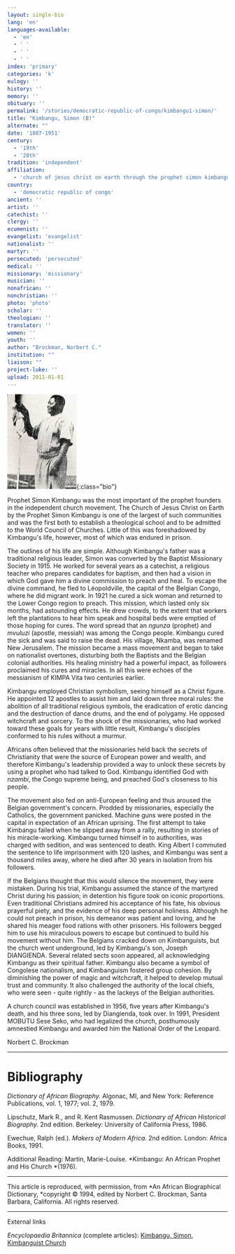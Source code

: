 ```yaml
---
layout: single-bio
lang: 'en'
languages-available:
  - 'en'
  - ' '
  - ' '
  - ' '
index: 'primary'
categories: 'k'
eulogy: ''
history: ''
memory: ''
obituary: ''
permalink: '/stories/democratic-republic-of-congo/kimbangu1-simon/'
title: "Kimbangu, Simon (B)"
alternate: ""
date: '1887-1951'
century:
  - '19th'
  - '20th'
tradition: 'independent'
affiliation:
  - 'church of jesus christ on earth through the prophet simon kimbangu'
country:
  - 'democratic republic of congo'
ancient: ''
artist: ''
catechist: ''
clergy: ''
ecumenist: ''
evangelist: 'evangelist'
nationalist: ''
martyr: ''
persecuted: 'persecuted'
medical: ''
missionary: 'missionary'
musician: ''
nonafrican: ''
nonchristian: ''
photo: 'photo'
scholar: ''
theologian: ''
translator: ''
women: ''
youth: ''
author: "Brockman, Norbert C."
institution: ""
liaison: ""
project-luke: ''
upload: 2011-01-01
---
```


![Simon Kimbangu in prison.](/images/bio-pics/demrepcongo/kimbangu1-simon/kimbangu.jpg){:class="bio"}

Prophet Simon Kimbangu was the most important of the prophet founders in the independent church movement. The Church of Jesus Christ on Earth by the Prophet Simon Kimbangu is one of the largest of such communities and was the first both to establish a theological school and to be admitted to the World Council of Churches. Little of this was foreshadowed by Kimbangu's life, however, most of which was endured in prison.

The outlines of his life are simple. Although Kimbangu's father was a traditional religious leader, Simon was converted by the Baptist Missionary Society in 1915. He worked for several years as a catechist, a religious teacher who prepares candidates for baptism, and then had a vision in which God gave him a divine commission to preach and heal. To escape the divine command, he fled to Léopoldville, the capital of the Belgian Congo, where he did migrant work. In 1921 he cured a sick woman and returned to the Lower Congo region to preach. This mission, which lasted only six months, had astounding effects. He drew crowds, to the extent that workers left the plantations to hear him speak and hospital beds were emptied of those hoping for cures. The word spread that an *ngunza* (prophet) and *mvuluzi* (apostle, messiah) was among the Congo people. Kimbangu cured the sick and was said to raise the dead. His village, Nkamba, was renamed New Jerusalem. The mission became a mass movement and began to take on nationalist overtones, disturbing both the Baptists and the Belgian colonial authorities. His healing ministry had a powerful impact, as followers proclaimed his cures and miracles. In all this were echoes of the messianism of KIMPA Vita two centuries earlier.

Kimbangu employed Christian symbolism, seeing himself as a Christ figure. He appointed 12 apostles to assist him and laid down three moral rules: the abolition of all traditional religious symbols, the eradication of erotic dancing and the destruction of dance drums, and the end of polygamy. He opposed witchcraft and sorcery. To the shock of the missionaries, who had worked toward these goals for years with little result, Kimbangu's disciples conformed to his rules without a murmur.

Africans often believed that the missionaries held back the secrets of Christianity that were the source of European power and wealth, and therefore Kimbangu's leadership provided a way to unlock these secrets by using a prophet who had talked to God. Kimbangu identified God with *nzambi*, the Congo supreme being, and preached God's closeness to his people.

The movement also fed on anti-European feeling and thus aroused the Belgian government's concern. Prodded by missionaries, especially the Catholics, the government panicked. Machine guns were posted in the capital in expectation of an African uprising. The first attempt to take Kimbangu failed when he slipped away from a rally, resulting in stories of his miracle-working. Kimbangu turned himself in to authorities, was charged with sedition, and was sentenced to death. King Albert I commuted the sentence to life imprisonment with 120 lashes, and Kimbangu was sent a thousand miles away, where he died after 30 years in isolation from his followers.

If the Belgians thought that this would silence the movement, they were mistaken. During his trial, Kimbangu assumed the stance of the martyred Christ during his passion; in detention his figure took on iconic proportions. Even traditional Christians admired his acceptance of his fate, his obvious prayerful piety, and the evidence of his deep personal holiness. Although he could not preach in prison, his demeanor was patient and loving, and he shared his meager food rations with other prisoners. His followers begged him to use his miraculous powers to escape but continued to build his movement without him. The Belgians cracked down on Kimbanguists, but the church went underground, led by Kimbangu's son, Joseph DIANGIENDA. Several related sects soon appeared, all acknowledging Kimbangu as their spiritual father. Kimbangu also became a symbol of Congolese nationalism, and Kimbanguism fostered group cohesion. By diminishing the power of magic and witchcraft, it helped to develop mutual trust and community. It also challenged the authority of the local chiefs, who were seen - quite rightly - as the lackeys of the Belgian authorities.

A church council was established in 1956, five years after Kimbangu's death, and his three sons, led by Diangienda, took over. In 1991, President MOBUTU Sese Seko, who had legalized the church, posthumously amnestied Kimbangu and awarded him the National Order of the Leopard.

Norbert C. Brockman

---

# Bibliography

*Dictionary of African Biography.* Algonac, MI, and New York: Reference Publications, vol. 1, 1977; vol. 2, 1979.

Lipschutz, Mark R., and R. Kent Rasmussen.  *Dictionary of African Historical Biography.*  2nd edition.  Berkeley: University of California Press, 1986.

Ewechue, Ralph (ed.).  *Makers of Modern Africa.*  2nd edition.  London: Africa Books, 1991.

Additional Reading:  Martin, Marie-Louise. *Kimbangu: An African Prophet and His Church *(1976).

---

This article is reproduced, with permission, from *An African Biographical Dictionary, *copyright &copy; 1994, edited by Norbert C. Brockman, Santa Barbara, California. All rights reserved.

---

External links

*Encyclopaedia Britannica*  (complete articles):  [Kimbangu, Simon](http://www.britannica.com/eb/article-9045460/Simon-Kimbangu),  [Kimbanguist Church](http://www.britannica.com/eb/article-9045461/Kimbanguist-Church)
